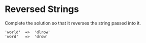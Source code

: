 ﻿# Reversed Strings

Complete the solution so that it reverses the string passed into it.

```
'world'  =>  'dlrow'
'word'   =>  'drow'
```